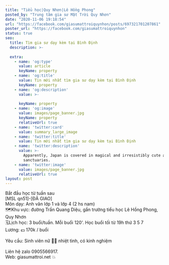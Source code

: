 ```yaml
---
title: "Tiểu học|Quy Nhơn|Lê Hồng Phong"
posted_by: "Trung tâm gia sư Mặt Trời Quy Nhơn"
date: "2020-11-06 19:18:54"
url: "https://facebook.com/giasumattroiquynhon/posts/697321701207861"
poster_url: "https://facebook.com/giasumattroiquynhon"
status: true
seo:
  title: Tìm gia sư dạy kèm tại Bình Định
  description: >-
    
  extra:
    - name: 'og:type'
      value: article
      keyName: property
    - name: 'og:title'
      value: Tin mới nhất tìm gia sư dạy kèm tại Bình Định
      keyName: property
    - name: 'og:description'
      value: >-
        
      keyName: property
    - name: 'og:image'
      value: images/page_banner.jpg
      keyName: property
      relativeUrl: true
    - name: 'twitter:card'
      value: summary_large_image
    - name: 'twitter:title'
      value: Tin mới nhất tìm gia sư dạy kèm tại Bình Định
    - name: 'twitter:description'
      value: >-
        Apparently, Japan is covered in magical and irresistibly cute animal
        sanctuaries.
    - name: 'twitter:image'
      value: images/page_banner.jpg
      relativeUrl: true
layout: post
---
```

Bắt đầu học từ tuần sau<br>[MSL qn51]-[ĐÃ GIAO]<br>Môn dạy: Anh văn lớp 1 và lớp 4 (2 hs nam)<br>🗺Khu vực: đường Trần Quang Diệu, gần trường tiểu học Lê Hồng Phong, Quy Nhơn<br>🗓Lịch học: 3 buổi/tuần. Mỗi buổi 120'. Học buổi tối từ 19h thứ 3 5 7<br>Lương: 💵 170k / buổi<br><br>Yêu cầu: Sinh viên nữ 👩‍🎓 nhiệt tình, có kinh nghiệm<br><br>Liên hệ zalo 0905566917.<br>Web: giasumattroi.net 💥
